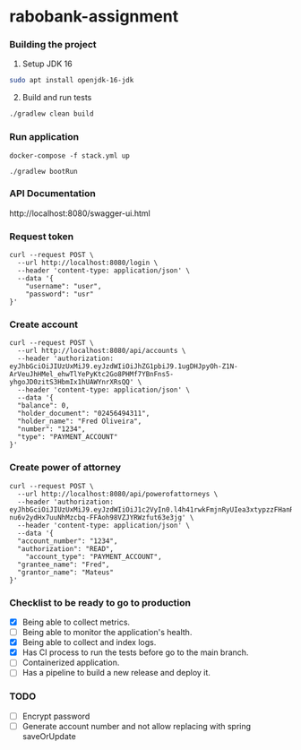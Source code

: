 # rabobank-assignment

### Building the project
1. Setup JDK 16
```bash
sudo apt install openjdk-16-jdk
```

2. Build and run tests
```bash
./gradlew clean build
```

### Run application
```
docker-compose -f stack.yml up
```
```
./gradlew bootRun
```

### API Documentation
http://localhost:8080/swagger-ui.html

### Request token
```
curl --request POST \
  --url http://localhost:8080/login \
  --header 'content-type: application/json' \
  --data '{
	"username": "user",
	"password": "usr"
}'
```
### Create account
```
curl --request POST \
  --url http://localhost:8080/api/accounts \
  --header 'authorization: eyJhbGciOiJIUzUxMiJ9.eyJzdWIiOiJhZG1pbiJ9.1ugDHJpyOh-Z1N-ArVeuJhHMel_ehwTlYePyKtc2Go8PHMf7YBnFns5-yhgoJD0zitS3HbmIx1hUAWYnrXRsQQ' \
  --header 'content-type: application/json' \
  --data '{
  "balance": 0,
  "holder_document": "02456494311",
  "holder_name": "Fred Oliveira",
  "number": "1234",
  "type": "PAYMENT_ACCOUNT"
}'
```
### Create power of attorney
```
curl --request POST \
  --url http://localhost:8080/api/powerofattorneys \
  --header 'authorization: eyJhbGciOiJIUzUxMiJ9.eyJzdWIiOiJ1c2VyIn0.l4h41rwkFmjnRyUIea3xtypzzFHanRMIieOy4ZD_1B-nu6v2ydHx7uuNhMzcbq-FFAoh98VZJYRWzfut63e3jg' \
  --header 'content-type: application/json' \
  --data '{
  "account_number": "1234",
  "authorization": "READ",
	"account_type": "PAYMENT_ACCOUNT",
  "grantee_name": "Fred",
  "grantor_name": "Mateus"
}'
```

### Checklist to be ready to go to production
- [x] Being able to collect metrics.
- [ ] Being able to monitor the application's health.
- [x] Being able to collect and index logs.
- [x] Has CI process to run the tests before go to the main branch.
- [ ] Containerized application.
- [ ] Has a pipeline to build a new release and deploy it.

### TODO
- [ ] Encrypt password
- [ ] Generate account number and not allow replacing with spring saveOrUpdate
